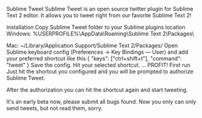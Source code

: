 Sublime Tweet
Sublime Tweet is an open source twitter plugin for Sublime Text 2 editor. It allows you to tweet right from our favorite Sublime Text 2!

Installation
Copy Sublime Tweet folder to your Sublime plugins location
Windows: %USERPROFILE%\AppData\Roaming\Sublime Text 2\Packages\

Mac: ~/Library/Application Support/Sublime Text 2/Packages/
Open Sublime keyboard config (Preferences → Key Bindings — User) and add your preferred shortcut like this
{ "keys": ["ctrl+shift+t"], "command": "tweet" }
Save the config.
Hit your selected shortcut.
...
PROFIT!
First run
Just hit the shortcut you configured and you will be prompted to authorize Sublime Tweet.

After the authorization you can hit the shortcut again and start tweeting.

It's an early beta now, please submit all bugs found.
Now you only can only send tweets, but not read them, sorry. 
